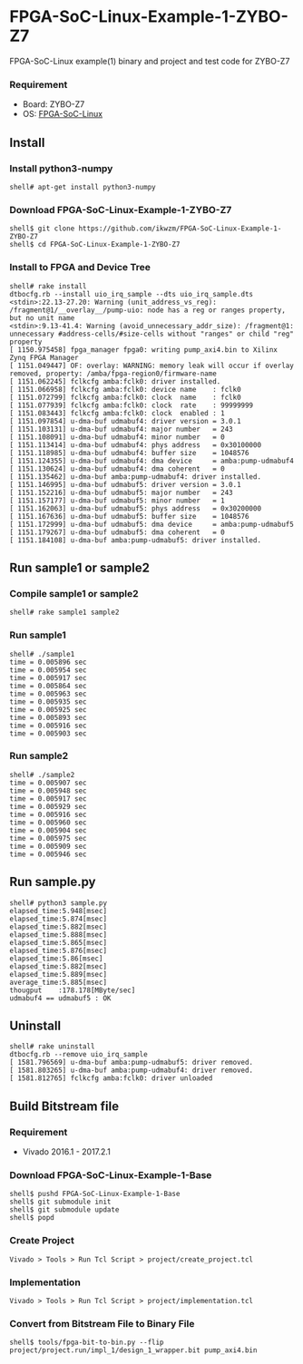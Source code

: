 FPGA-SoC-Linux-Example-1-ZYBO-Z7
================================

FPGA-SoC-Linux example(1) binary and project and test code for ZYBO-Z7

### Requirement

* Board: ZYBO-Z7
* OS: [FPGA-SoC-Linux](https://github.com/ikwzm/FPGA-SoC-Linux.git)

## Install

### Install python3-numpy

```
shell# apt-get install python3-numpy
```

### Download FPGA-SoC-Linux-Example-1-ZYBO-Z7

```
shell$ git clone https://github.com/ikwzm/FPGA-SoC-Linux-Example-1-ZYBO-Z7
shell$ cd FPGA-SoC-Linux-Example-1-ZYBO-Z7
```

### Install to FPGA and Device Tree

```
shell# rake install
dtbocfg.rb --install uio_irq_sample --dts uio_irq_sample.dts
<stdin>:22.13-27.20: Warning (unit_address_vs_reg): /fragment@1/__overlay__/pump-uio: node has a reg or ranges property, but no unit name
<stdin>:9.13-41.4: Warning (avoid_unnecessary_addr_size): /fragment@1: unnecessary #address-cells/#size-cells without "ranges" or child "reg" property
[ 1150.975458] fpga_manager fpga0: writing pump_axi4.bin to Xilinx Zynq FPGA Manager
[ 1151.049447] OF: overlay: WARNING: memory leak will occur if overlay removed, property: /amba/fpga-region0/firmware-name
[ 1151.062245] fclkcfg amba:fclk0: driver installed.
[ 1151.066958] fclkcfg amba:fclk0: device name    : fclk0
[ 1151.072799] fclkcfg amba:fclk0: clock  name    : fclk0
[ 1151.077939] fclkcfg amba:fclk0: clock  rate    : 99999999
[ 1151.083443] fclkcfg amba:fclk0: clock  enabled : 1
[ 1151.097854] u-dma-buf udmabuf4: driver version = 3.0.1
[ 1151.103131] u-dma-buf udmabuf4: major number   = 243
[ 1151.108091] u-dma-buf udmabuf4: minor number   = 0
[ 1151.113414] u-dma-buf udmabuf4: phys address   = 0x30100000
[ 1151.118985] u-dma-buf udmabuf4: buffer size    = 1048576
[ 1151.124355] u-dma-buf udmabuf4: dma device     = amba:pump-udmabuf4
[ 1151.130624] u-dma-buf udmabuf4: dma coherent   = 0
[ 1151.135462] u-dma-buf amba:pump-udmabuf4: driver installed.
[ 1151.146995] u-dma-buf udmabuf5: driver version = 3.0.1
[ 1151.152216] u-dma-buf udmabuf5: major number   = 243
[ 1151.157177] u-dma-buf udmabuf5: minor number   = 1
[ 1151.162063] u-dma-buf udmabuf5: phys address   = 0x30200000
[ 1151.167636] u-dma-buf udmabuf5: buffer size    = 1048576
[ 1151.172999] u-dma-buf udmabuf5: dma device     = amba:pump-udmabuf5
[ 1151.179267] u-dma-buf udmabuf5: dma coherent   = 0
[ 1151.184108] u-dma-buf amba:pump-udmabuf5: driver installed.
```

## Run sample1 or sample2

### Compile sample1 or sample2

```
shell# rake sample1 sample2
```

### Run sample1

```
shell# ./sample1
time = 0.005896 sec
time = 0.005954 sec
time = 0.005917 sec
time = 0.005864 sec
time = 0.005963 sec
time = 0.005935 sec
time = 0.005925 sec
time = 0.005893 sec
time = 0.005916 sec
time = 0.005903 sec
```

### Run sample2

```
shell# ./sample2
time = 0.005907 sec
time = 0.005948 sec
time = 0.005917 sec
time = 0.005929 sec
time = 0.005916 sec
time = 0.005960 sec
time = 0.005904 sec
time = 0.005975 sec
time = 0.005909 sec
time = 0.005946 sec
```

## Run sample.py

```
shell# python3 sample.py
elapsed_time:5.948[msec]
elapsed_time:5.874[msec]
elapsed_time:5.882[msec]
elapsed_time:5.888[msec]
elapsed_time:5.865[msec]
elapsed_time:5.876[msec]
elapsed_time:5.86[msec]
elapsed_time:5.882[msec]
elapsed_time:5.889[msec]
average_time:5.885[msec]
thougput    :178.178[MByte/sec]
udmabuf4 == udmabuf5 : OK
```

## Uninstall

```
shell# rake uninstall
dtbocfg.rb --remove uio_irq_sample
[ 1581.796569] u-dma-buf amba:pump-udmabuf5: driver removed.
[ 1581.803265] u-dma-buf amba:pump-udmabuf4: driver removed.
[ 1581.812765] fclkcfg amba:fclk0: driver unloaded
```


## Build Bitstream file

### Requirement

* Vivado 2016.1 - 2017.2.1

### Download FPGA-SoC-Linux-Example-1-Base

```
shell$ pushd FPGA-SoC-Linux-Example-1-Base
shell$ git submodule init
shell$ git submodule update
shell$ popd
```

### Create Project

```
Vivado > Tools > Run Tcl Script > project/create_project.tcl
```

### Implementation

```
Vivado > Tools > Run Tcl Script > project/implementation.tcl
```

### Convert from Bitstream File to Binary File

```
shell$ tools/fpga-bit-to-bin.py --flip project/project.run/impl_1/design_1_wrapper.bit pump_axi4.bin
```
